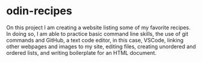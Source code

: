 # odin-recipes
On this project I am creating a website listing some of my favorite recipes. In doing so, I am able to practice basic command line skills, the use of git commands and GitHub,
a text code editor, in this case, VSCode, linking other webpages and images to my site, editing files, creating unordered and ordered lists,
and writing boilerplate for an HTML document.



